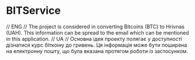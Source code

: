 # BITService
// ENG //
The project is considered in converting Bitcoins (BTC) to Hrivnas (UAH). This information can be spread to the email which can be mentioned in this application.
// UA //
Основна ідея проекту полягає у доступності дізнатися курс біткоіну до гривень. Ця інформація може бути поширена на електронну пошту, що була вказана протягом роботи із застосунком.
